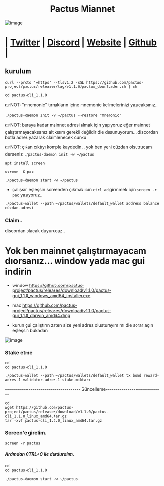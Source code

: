 
<h1 align="center"> Pactus Miannet</h1>


![image](https://github.com/0xSocrates/Testnet-Rehberler/assets/108215275/fc854b16-a554-419c-afbf-f99de720060a)

#  | [Twitter](https://twitter.com/pactuschain/) | [Discord](https://discord.gg/pactus-795592769300987944) | [Website](https://pactus.org/) | [Github](https://github.com/pactus-project) |



## kurulum

```
curl --proto '=https' --tlsv1.2 -sSL https://github.com/pactus-project/pactus/releases/tag/v1.1.0/pactus_downloader.sh | sh
```
```
cd pactus-cli_1.1.0
```
👉NOT: "mnemonic" tırnakların içine mnemonic kelimelerinizi yazıcaksınız..
```
./pactus-daemon init -w ~/pactus --restore "mnemonic"
```
👉NOT: buraya kadar mainnet adresi almak için yapıyoruz eğer mainnet çalıştırmayacaksanız alt kısım gerekli değildir die dusunuyorum... discordan botla adres yazarak claimlenecek cunku

👉NOT: çıkan cıktıyı komple kaydedin... yok ben yeni cüzdan olsutrucam derseniz `./pactus-daemon init -w ~/pactus`
```
apt install screen
```
```
screen -S pac
```
```
./pactus-daemon start -w ~/pactus
```
* çalışsın eşleşsin screenden çıkmak ıcın `ctrl ad` girmmek için `screen -r pac` yazıyoruz..

```
./pactus-wallet --path ~/pactus/wallets/default_wallet address balance cüzdan-adresi
```

### Claim..


discordan olacak duyurucaz..

# Yok ben mainnet çalıştırmayacam dıorsanız... window yada mac gui indirin
* window
https://github.com/pactus-project/pactus/releases/download/v1.1.0/pactus-gui_1.1.0_windows_amd64_installer.exe
* mac
https://github.com/pactus-project/pactus/releases/download/v1.1.0/pactus-gui_1.1.0_darwin_amd64.dmg

* kurun gui çalıştırın zaten size yeni adres olusturayım mı die sorar açın eşleşsin bukadan

![image](https://github.com/Core-Node-Team/Testnet-TR/assets/91562185/61af90b6-4514-455d-9b8b-f31794399c64)

### Stake etme
```
cd
cd pactus-cli_1.1.0
```
```
./pactus-wallet --path ~/pactus/wallets/default_wallet tx bond reward-adres-1 validator-adres-1 stake-miktarı
```

-------------------------------------- Güncelleme-----------------------------
```
cd
wget https://github.com/pactus-project/pactus/releases/download/v1.1.0/pactus-cli_1.1.0_linux_amd64.tar.gz
tar -xvf pactus-cli_1.1.0_linux_amd64.tar.gz
```
### Screen'e girelim. 
```
screen -r pactus
```
##### Ardından CTRL+C ile durduralım.
```
cd
cd pactus-cli_1.1.0
```
```
./pactus-daemon start -w ~/pactus
```
